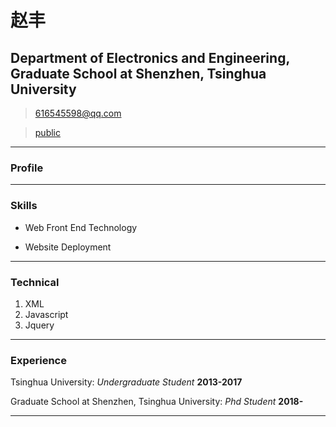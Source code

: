 # 赵丰
## Department of Electronics and Engineering, Graduate School at Shenzhen, Tsinghua University

> [616545598@qq.com](mailto:616545598@qq.com)  

<!-- > [personal](personal/index.html) -->

> [public](public/index.html)

------

### Profile


------

### Skills

* Web Front End Technology

* Website Deployment
-------

### Technical

1. XML
1. Javascript
1. Jquery

------

### Experience

Tsinghua University: *Undergraduate Student*
__2013-2017__

Graduate School at Shenzhen, Tsinghua University: *Phd Student*
__2018-__
  
  
------

